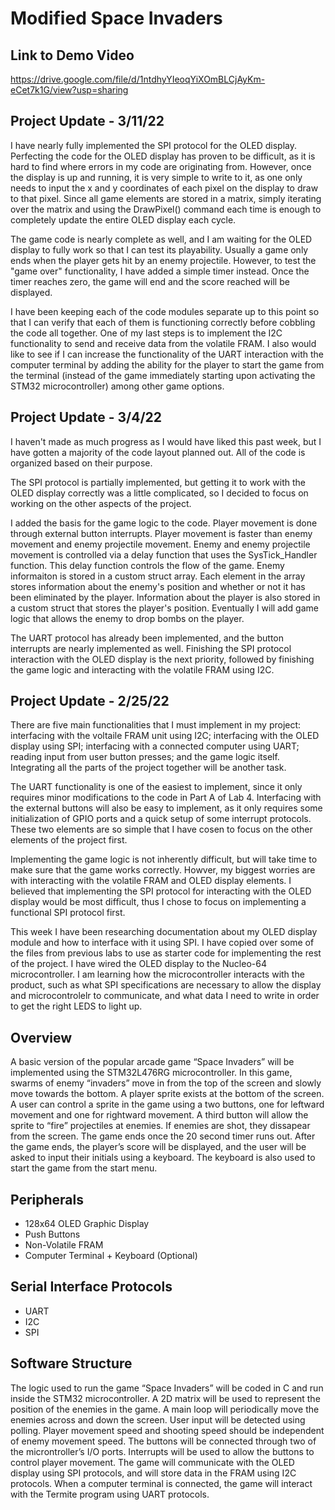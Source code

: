 # Modified Space Invaders

Link to Demo Video
------------------
https://drive.google.com/file/d/1ntdhyYIeoqYiXOmBLCjAyKm-eCet7k1G/view?usp=sharing

Project Update - 3/11/22
------------------------

I have nearly fully implemented the SPI protocol for the OLED display. Perfecting the code for the OLED display has proven to be difficult, as it is hard to find where errors in my code are originating from. However, once the display is up and running, it is very simple to write to it, as one only needs to input the x and y coordinates of each pixel on the display to draw to that pixel. Since all game elements are stored in a matrix, simply iterating over the matrix and using the DrawPixel() command each time is enough to completely update the entire OLED display each cycle.

The game code is nearly complete as well, and I am waiting for the OLED display to fully work so that I can test its playability. Usually a game only ends when the player gets hit by an enemy projectile. However, to test the "game over" functionality, I have added a simple timer instead. Once the timer reaches zero, the game will end and the score reached will be displayed.

I have been keeping each of the code modules separate up to this point so that I can verify that each of them is functioning correctly before cobbling the code all together. One of my last steps is to implement the I2C functionality to send and receive data from the volatile FRAM. I also would like to see if I can increase the functionality of the UART interaction with the computer terminal by adding the ability for the player to start the game from the terminal (instead of the game immediately starting upon activating the STM32 microcontroller) among other game options.

Project Update - 3/4/22
------------------------

I haven't made as much progress as I would have liked this past week, but I have gotten a majority of the code layout planned out. All of the code is organized based on their purpose.

The SPI protocol is partially implemented, but getting it to work with the OLED display correctly was a little complicated, so I decided to focus on working on the other aspects of the project.

I added the basis for the game logic to the code. Player movement is done through external button interrupts. Player movement is faster than enemy movement and enemy projectile movement. Enemy and enemy projectile movement is controlled via a delay function that uses the SysTick_Handler function. This delay function controls the flow of the game. Enemy informaiton is stored in a custom struct array. Each element in the array stores information about the enemy's position and whether or not it has been eliminated by the player. Information about the player is also stored in a custom struct that stores the player's position. Eventually I will add game logic that allows the enemy to drop bombs on the player.

The UART protocol has already been implemented, and the button interrupts are nearly implemented as well. Finishing the SPI protocol interaction with the OLED display is the next priority, followed by finishing the game logic and interacting with the volatile FRAM using I2C.

Project Update - 2/25/22
------------------------

There are five main functionalities that I must implement in my project: interfacing with the voltaile FRAM unit using I2C; interfacing with the OLED display using SPI; interfacing with a connected computer using UART; reading input from user button presses; and the game logic itself. Integrating all the parts of the project together will be another task.

The UART functionality is one of the easiest to implement, since it only requires minor modifications to the code in Part A of Lab 4. Interfacing with the external buttons will also be easy to implement, as it only requires some initialization of GPIO ports and a quick setup of some interrupt protocols. These two elements are so simple that I have cosen to focus on the other elements of the project first.

Implementing the game logic is not inherently difficult, but will take time to make sure that the game works correctly. Howver, my biggest worries are with interacting with the volatile FRAM and OLED display elements. I believed that implementing the SPI protocol for interacting with the OLED display would be most difficult, thus I chose to focus on implementing a functional SPI protocol first.

This week I have been researching documentation about my OLED display module and how to interface with it using SPI. I have copied over some of the files from previous labs to use as starter code for implementing the rest of the project. I have wired the OLED display to the Nucleo-64 microcontroller. I am learning how the microcontroller interacts with the product, such as what SPI specifications are necessary to allow the display and microcontrolelr to communicate, and what data I need to write in order to get the right LEDS to light up.

Overview
--------
A basic version of the popular arcade game “Space Invaders” will be implemented using the STM32L476RG microcontroller. In this game, swarms of enemy “invaders” move in from the top of the screen and slowly move towards the bottom. A player sprite exists at the bottom of the screen. A user can control a sprite in the game using a two buttons, one for leftward movement and one for rightward movement. A third button will allow the sprite to “fire” projectiles at enemies. If enemies are shot, they dissapear from the screen. The game ends once the 20 second timer runs out. After the game ends, the player’s score will be displayed, and the user will be asked to input their initials using a keyboard. The keyboard is also used to start the game from the start menu.

Peripherals
-----------
- 128x64 OLED Graphic Display
- Push Buttons
- Non-Volatile FRAM
- Computer Terminal + Keyboard (Optional)

Serial Interface Protocols
--------------------------
- UART
- I2C
- SPI

Software Structure
------------------
The logic used to run the game “Space Invaders” will be coded in C and run inside the STM32 microcontroller. A 2D matrix will be used to represent the position of the enemies in the game. A main loop will periodically move the enemies across and down the screen. User input will be detected using polling. Player movement speed and shooting speed should be independent of enemy movement speed. The buttons will be connected through two of the microntroller’s I/O ports. Interrupts will be used to allow the buttons to control player movement. The game will communicate with the OLED display using SPI protocols, and will store data in the FRAM using I2C protocols. When a computer terminal is connected, the game will interact with the Termite program using UART protocols.
